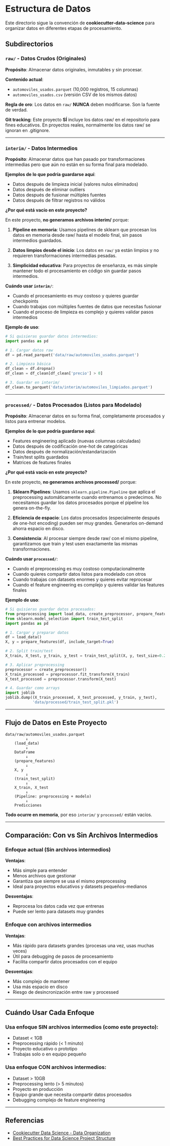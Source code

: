 # Estructura de Datos

Este directorio sigue la convención de **cookiecutter-data-science** para organizar datos en diferentes etapas de procesamiento.

## Subdirectorios

### `raw/` - Datos Crudos (Originales)

**Propósito**: Almacenar datos originales, inmutables y sin procesar.

**Contenido actual**:
- `automoviles_usados.parquet` (10,000 registros, 15 columnas)
- `automoviles_usados.csv` (versión CSV de los mismos datos)

**Regla de oro**: Los datos en `raw/` **NUNCA** deben modificarse. Son la fuente de verdad.

**Git tracking**: Este proyecto **SÍ** incluye los datos raw/ en el repositorio para fines educativos. En proyectos reales, normalmente los datos raw/ se ignoran en .gitignore.

---

### `interim/` - Datos Intermedios

**Propósito**: Almacenar datos que han pasado por transformaciones intermedias pero que aún no están en su forma final para modelado.

**Ejemplos de lo que podría guardarse aquí**:
- Datos después de limpieza inicial (valores nulos eliminados)
- Datos después de eliminar outliers
- Datos después de fusionar múltiples fuentes
- Datos después de filtrar registros no válidos

**¿Por qué está vacío en este proyecto?**

En este proyecto, **no generamos archivos interim/** porque:

1. **Pipeline en memoria**: Usamos pipelines de sklearn que procesan los datos en memoria desde raw/ hasta el modelo final, sin pasos intermedios guardados.

2. **Datos limpios desde el inicio**: Los datos en `raw/` ya están limpios y no requieren transformaciones intermedias pesadas.

3. **Simplicidad educativa**: Para proyectos de enseñanza, es más simple mantener todo el procesamiento en código sin guardar pasos intermedios.

**Cuándo usar `interim/`**:
- Cuando el procesamiento es muy costoso y quieres guardar checkpoints
- Cuando trabajas con múltiples fuentes de datos que necesitas fusionar
- Cuando el proceso de limpieza es complejo y quieres validar pasos intermedios

**Ejemplo de uso**:
```python
# Si quisieras guardar datos intermedios:
import pandas as pd

# 1. Cargar datos raw
df = pd.read_parquet('data/raw/automoviles_usados.parquet')

# 2. Limpieza básica
df_clean = df.dropna()
df_clean = df_clean[df_clean['precio'] > 0]

# 3. Guardar en interim/
df_clean.to_parquet('data/interim/automoviles_limpiados.parquet')
```

---

### `processed/` - Datos Procesados (Listos para Modelado)

**Propósito**: Almacenar datos en su forma final, completamente procesados y listos para entrenar modelos.

**Ejemplos de lo que podría guardarse aquí**:
- Features engineering aplicado (nuevas columnas calculadas)
- Datos después de codificación one-hot de categóricas
- Datos después de normalización/estandarización
- Train/test splits guardados
- Matrices de features finales

**¿Por qué está vacío en este proyecto?**

En este proyecto, **no generamos archivos processed/** porque:

1. **Sklearn Pipelines**: Usamos `sklearn.pipeline.Pipeline` que aplica el preprocessing automáticamente cuando entrenamos o predecimos. No necesitamos guardar los datos procesados porque el pipeline los genera on-the-fly.

2. **Eficiencia de espacio**: Los datos procesados (especialmente después de one-hot encoding) pueden ser muy grandes. Generarlos on-demand ahorra espacio en disco.

3. **Consistencia**: Al procesar siempre desde raw/ con el mismo pipeline, garantizamos que train y test usen exactamente las mismas transformaciones.

**Cuándo usar `processed/`**:
- Cuando el preprocessing es muy costoso computacionalmente
- Cuando quieres compartir datos listos para modelado con otros
- Cuando trabajas con datasets enormes y quieres evitar reprocesar
- Cuando el feature engineering es complejo y quieres validar las features finales

**Ejemplo de uso**:
```python
# Si quisieras guardar datos procesados:
from preprocessing import load_data, create_preprocessor, prepare_features
from sklearn.model_selection import train_test_split
import pandas as pd

# 1. Cargar y preparar datos
df = load_data()
X, y = prepare_features(df, include_target=True)

# 2. Split train/test
X_train, X_test, y_train, y_test = train_test_split(X, y, test_size=0.2, random_state=42)

# 3. Aplicar preprocessing
preprocessor = create_preprocessor()
X_train_processed = preprocessor.fit_transform(X_train)
X_test_processed = preprocessor.transform(X_test)

# 4. Guardar como arrays
import joblib
joblib.dump((X_train_processed, X_test_processed, y_train, y_test),
            'data/processed/train_test_split.pkl')
```

---

## Flujo de Datos en Este Proyecto

```
data/raw/automoviles_usados.parquet
         ↓
    (load_data)
         ↓
    DataFrame
         ↓
    (prepare_features)
         ↓
    X, y
         ↓
    (train_test_split)
         ↓
    X_train, X_test
         ↓
    (Pipeline: preprocessing + modelo)
         ↓
    Predicciones
```

**Todo ocurre en memoria**, por eso `interim/` y `processed/` están vacíos.

---

## Comparación: Con vs Sin Archivos Intermedios

### Enfoque actual (Sin archivos intermedios)

**Ventajas**:
- Más simple para entender
- Menos archivos que gestionar
- Garantiza que siempre se usa el mismo preprocessing
- Ideal para proyectos educativos y datasets pequeños-medianos

**Desventajas**:
- Reprocesa los datos cada vez que entrenas
- Puede ser lento para datasets muy grandes

### Enfoque con archivos intermedios

**Ventajas**:
- Más rápido para datasets grandes (procesas una vez, usas muchas veces)
- Útil para debugging de pasos de procesamiento
- Facilita compartir datos procesados con el equipo

**Desventajas**:
- Más complejo de mantener
- Usa más espacio en disco
- Riesgo de desincronización entre raw y processed

---

## Cuándo Usar Cada Enfoque

### Usa enfoque SIN archivos intermedios (como este proyecto):
- Dataset < 1GB
- Preprocessing rápido (< 1 minuto)
- Proyecto educativo o prototipo
- Trabajas solo o en equipo pequeño

### Usa enfoque CON archivos intermedios:
- Dataset > 10GB
- Preprocessing lento (> 5 minutos)
- Proyecto en producción
- Equipo grande que necesita compartir datos procesados
- Debugging complejo de feature engineering

---

## Referencias

- [Cookiecutter Data Science - Data Organization](https://cookiecutter-data-science.drivendata.org/)
- [Best Practices for Data Science Project Structure](https://drivendata.github.io/cookiecutter-data-science/)
